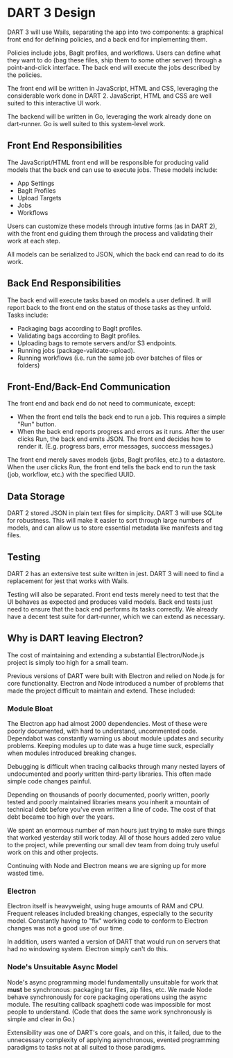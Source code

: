 # DART 3 Design

DART 3 will use Wails, separating the app into two components: a graphical front 
end for defining policies, and a back end for implementing them.

Policies include jobs, BagIt profiles, and workflows. Users can define what they
want to do (bag these files, ship them to some other server) through a 
point-and-click interface. The back end will execute the jobs described by the 
policies.

The front end will be written in JavaScript, HTML and CSS, leveraging the 
considerable work done in DART 2. JavaScript, HTML and CSS are well suited to 
this interactive UI work.

The backend will be written in Go, leveraging the work already done on 
dart-runner. Go is well suited to this system-level work. 

## Front End Responsibilities

The JavaScript/HTML front end will be responsible for producing valid models
that the back end can use to execute jobs. These models include:

* App Settings
* BagIt Profiles
* Upload Targets
* Jobs
* Workflows

Users can customize these models through intutive forms (as in DART 2), with
the front end guiding them through the process and validating their work at
each step. 

All models can be serialized to JSON, which the back end can read to do its
work.

## Back End Responsibilities

The back end will execute tasks based on models a user defined. It will report
back to the front end on the status of those tasks as they unfold. Tasks
include:

* Packaging bags according to BagIt profiles.
* Validating bags according to BagIt profiles.
* Uploading bags to remote servers and/or S3 endpoints.
* Running jobs (package-validate-upload).
* Running workflows (i.e. run the same job over batches of files or folders)

## Front-End/Back-End Communication

The front end and back end do not need to communicate, except:

* When the front end tells the back end to run a job. This requires a simple
"Run" button.
* When the back end reports progress and errors as it runs. After
the user clicks Run, the back end emits JSON. The front end decides how to
render it. (E.g. progress bars, error messages, succcess messages.)

The front end merely saves models (jobs, BagIt profiles, etc.) to a datastore.
When the user clicks Run, the front end tells the back end to run the task
(job, workflow, etc.) with the specified UUID.

## Data Storage

DART 2 stored JSON in plain text files for simplicity. DART 3 will use SQLite
for robustness. This will make it easier to sort through large numbers of models,
and can allow us to store essential metadata like manifests and tag files.

## Testing

DART 2 has an extensive test suite written in jest. DART 3 will need to find a 
replacement for jest that works with Wails. 

Testing will also be separated. Front end tests merely need to test that the
UI behaves as expected and produces valid models. Back end tests just need to
ensure that the back end performs its tasks correctly. We already have a 
decent test suite for dart-runner, which we can extend as necessary.

## Why is DART leaving Electron?

The cost of maintaining and extending a substantial Electron/Node.js project
is simply too high for a small team.

Previous versions of DART were built with Electron and relied on Node.js for
core functionality. Electron and Node introduced a number of problems that 
made the project difficult to maintain and extend. These included:

### Module Bloat

The Electron app had almost 2000 dependencies. Most of these were poorly documented, 
with hard to understand, uncommented code. Dependabot was constantly warning us about 
module updates and security problems. Keeping modules up to date was a huge time suck,
especially when modules introduced breaking changes.

Debugging is difficult when tracing callbacks through many nested layers of 
undocumented and poorly written third-party libraries. This often made simple code
changes painful.

Depending on thousands of poorly documented, poorly written, poorly tested and
poorly maintained libraries means you inherit a mountain of technical debt before
you've even written a line of code. The cost of that debt became too high over
the years. 

We spent an enormous number of man hours just trying to make sure things that worked 
yesterday still work today. All of those hours added zero value to the project, while
preventing our small dev team from doing truly useful work on this and other projects.

Continuing with Node and Electron means we are signing up for more wasted time.

### Electron

Electron itself is heavyweight, using huge amounts of RAM and CPU. Frequent releases 
included breaking changes, especially to the security model. Constantly having to 
"fix" working code to conform to Electron changes was not a good use of our time.

In addition, users wanted a version of DART that would run on servers that had
no windowing system. Electron simply can't do this. 

### Node's Unsuitable Async Model

Node's async programming model fundamentally unsuitable for work that **must** be 
synchronous: packaging tar files, zip files, etc. We made Node behave synchronously 
for core packaging operations using the async module. The resulting callback spaghetti 
code was impossible for most people to understand. (Code that does the same work
synchronously is simple and clear in Go.)

Extensibility was one of DART's core goals, and on this, it failed, due to the
unnecessary complexity of applying asynchronous, evented programming paradigms
to tasks not at all suited to those paradigms. 

